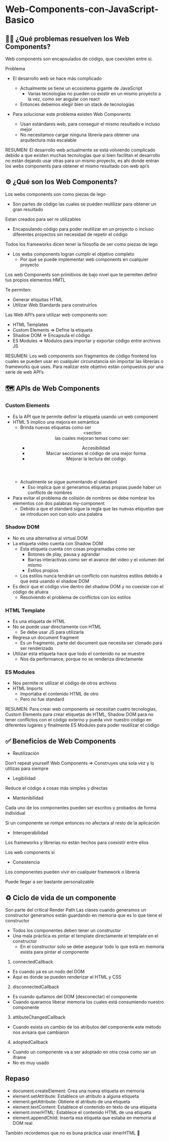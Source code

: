 # Web-Components-con-JavaScript-Basico

## 🙅‍♂️ ¿Qué problemas resuelven los Web Components?

Web components son encapsulados de código, que coexisten entre si.

Problema

* El desarrollo web se hace más complicado
  * Actualmente se tiene un ecosistema gigante de JavaScript
    * Varias tecnologías no pueden co existir en un mismo proyecto a la vez, como ser angular con react
  * Entonces debemos elegir bien un stack de tecnologías

* Para solucionar este problema existen Web Components

  * Usan estándares web, para conseguir el mismo resultado e incluso mejor
  * No necesitamos cargar ninguna librería para obtener una arquitectura más escalable

RESUMEN: El desarrollo web actualmente se está volviendo complicado debido a que existen muchas tecnologías que si bien facilitan el desarrollo no están dejando usar otras para un mismo proyecto, es ahi donde entran los webs components para obtener el mismo resultado con web api’s

## ⚙️ ¿Qué son los Web Components?

Los webs components son como piezas de lego
  * Son partes de código las cuales se pueden reutilizar para obtener un gran resultado

Estan creados para ser re utilizables
  * Encapsulando código para poder reutilizar en un proyecto o incluso diferentes proyectos sin necesidad de repetir el código

Todos los frameworks dicen tener la filosofía de ser como piezas de lego
  * Los webs components logran cumplir el objetivo completo
    * Por qué se puede implementar web components en cualquier proyecto

Los web Components son primitivos de bajo nivel que te permiten definir tus propios elementos HMTL

Te permiten:
* Generar etiquitas HTML
* Utilizar Web Standards para construirlos

Las Web API’s para utilizar web components son:
* HTML Templates
* Custom Elements ⇒ Define la etiqueta
* Shadow DOM ⇒ Encapsula el código
* ES Modules ⇒ Módulos para importar y exportar código entre archivos JS

RESUMEN: Los web components son fragmentos de código frontend los cuales se pueden usar en cualquier circunstancia sin importar las librerías o frameworks que uses. Para realizar este objetivo están compuestos por una serie de web API’s

## 🗺️ APIs de Web Components

### Custom Elements
* Es la API que te permite definir la etiqueta usando un web component
* HTML 5 implico una mejora en semántica
  * Brinda nuevas etiquetas como ser <header> <main> <section <footer> las cuales mejoran temas como ser:
    * Accesibilidad
    * Marcar secciones el código de una mejor forma
    * Mejorar la lectura del código
  * Actualmente se sigue aumentando el standard
    * Eso implica que si generamos etiquetas propias puede haber un conflicto de nombres
* Para evitar el problema de colisión de nombres se debe nombrar los elementos con dos palabras my-component
  * Debido a que el standard sigue la regla que las nuevas etiquetas que se introducen son con solo una palabra

### Shadow DOM
* No es una alternativa al virtual DOM
* La etiqueta video cuenta con Shadow DOM
  * Esta etiqueta cuenta con cosas programadas como ser
    * Botones de play, pausa y agrandar
    * Barras interactivas como ser el avance del video y el volumen del mismo
    * Estilos propios
  * Los estilos nunca tendrán un conflicto con nuestros estilos debido a que está usando el shadow DOM
* Es decir que el código vive dentro del shadow DOM y no coexiste con el código de afuera
  * Resolviendo el problema de conflictos con los estilos

### HTML Template
* Es una etiqueta de HTML
* No se puede usar directamente con HTML
  * Se debe usar JS para utilizarla
* Regresa un document fragment
  * Es un fragmento, parte del document que necesita ser clonado para ser renderizado
* Utilizar esta etiqueta hace que todo el contenido no se muestre
  * Nos da performance, porque no se renderiza directamente


### ES Modules
* Nos permite re utilizar el código de otros archivos
* HTML Imports
  * Importaba el contenido HTML de otro
  * Pero no fue standard

RESUMEN: Para crear web components se necesitan cuatro tecnologías, Custom Elements para crear etiquetas de HTML, Shadow DOM para no tener conflictos con el código externo y pueda vivir nuestro código en diferentes lugares y finalmente ES Modules para poder reutilizar el código

## ✅ Beneficios de Web Components

* Reutilización

Don’t repeat yourself
Web Components ⇒ Construyes una sola vez y lo utilizas para siempre

* Legibilidad

Reduce el código a cosas más simples y directas

* Mantenibilidad

Cada uno de los componentes pueden ser escritos y probados de forma individual

Si un componente se rompe entonces no afectara al resto de la aplicación

* Interoperabilidad

Los frameworks y librerías no están hechos para coexistir entre ellos

Los web components si

* Consistencia

Los componentes pueden vivir en cualquier framework o librería

Puede llegar a ser bastante personalizable

## ♻️ Ciclo de vida de un componente

Son parte del critical Render Path
Las clases cuando generamos un constructor generamos están guardando en memoria que es lo que tiene el constructor
* Todos los componentes deben tener un constructor
* Una mala práctica es pintar el template directamente el template en el constructor
  * En el constructor solo se debe asegurar todo lo que está en memoria exista para pintar el componente


1. connectedCallback
  * Es cuando ya es un nodo del DOM
  * Aqui es donde se pueden renderizar el HTML y CSS

2. disconnectedCallback
  * Es cuando quitamos del DOM (desconectar) el componente
  * Cuando queramos liberar memoria los cuales está consumiendo nuestro componente

3. attibuteChangedCallback
  * Cuando exista un cambio de los atributos del componente este método nos avisara que cambiaron

4. adoptedCallback
  * Cuando un componente va a ser adoptado en otra cosa como ser un iframe
  * No es muy usado

## Repaso

* document.createElement: Crea una nueva etiqueta en memoria
* element.setAttribute: Establece un atributo a alguna etiqueta
* element.getAttribute: Obtiene el atributo de una etiqueta
* element.textContent: Establece el contenido en texto de una etiqueta
* element.innerHTML: Establece el contenido HTML de una etiqueta
* element.appendChild: Inserta esa etiqueta que estaba en memoria al DOM real

También recordemos que no es buna práctica usar innerHTML 👀